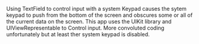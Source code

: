 Using TextField to control input with a system Keypad causes the sytem keypad to push from the bottom of the screen and obscures some
or all of the current data on the screen.
This app uses the UIKit library and UIViewRepresentable to Control input. More convoluted coding unfortunately but at least ther system keypad is disabled.
